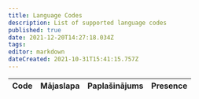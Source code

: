 ```yaml
---
title: Language Codes
description: List of supported language codes
published: true
date: 2021-12-20T14:27:18.034Z
tags:
editor: markdown
dateCreated: 2021-10-31T15:41:15.757Z
---
```


<table id="languages">
  <thead>
    <tr>
      <th style="text-align:left">Code</th>
      <th style="text-align:left">Mājaslapa</th>
      <th style="text-align:left">Paplašinājums</th>
      <th style="text-align:left">Presence</th>
    </tr>
  </thead>
  <tbody>
  </tbody>
</table>
